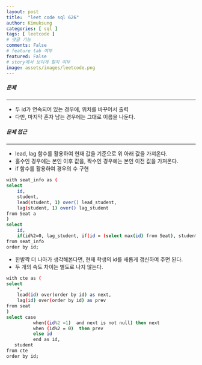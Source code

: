 ```yaml
---
layout: post
title:  "leet code sql 626"
author: Kimuksung
categories: [ sql ]
tags: [ leetcode ]
# 댓글 기능
comments: False
# feature tab 여부
featured: False
# story에서 보이게 할지 여부
image: assets/images/leetcode.png
---
```


##### 문제
---
- 두 id가 연속되어 있는 경우에, 위치를 바꾸어서 출력
- 다만, 마지막 혼자 남는 경우에는 그대로 이름을 나둔다.

##### 문제 접근
---
- lead, lag 함수를 활용하여 현재 값을 기준으로 위 아래 값을 가져온다.
- 홀수인 경우에는 본인 이후 값을, 짝수인 경우에는 본인 이전 값을 가져온다.
- if 함수를 활용하여 경우의 수 구현

```bash
with seat_info as (
select
    id,
    student,
    lead(student, 1) over() lead_student,
    lag(student, 1) over() lag_student
from Seat a
)
select 
    id,
    if(id%2=0, lag_student, if(id = (select max(id) from Seat), student, lead_student)) student
from seat_info
order by id;
```

- 한발짝 더 나아가 생각해본다면, 현재 학생의 id를 새롭게 갱신하여 주면 된다.
- 두 개의 속도 차이는 별도로 나지 않는다.

```bash
with cte as (
select 
    *, 
    lead(id) over(order by id) as next,
    lag(id) over(order by id) as prev
from seat
)
select case 
          when((id%2 =1)  and next is not null) then next
          when (id%2 = 0)  then prev
          else id 
          end as id,
   student
from cte
order by id;
```